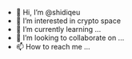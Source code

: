 - 👋 Hi, I’m @shidiqeu    
- 👀 I’m interested in crypto space  
- 🌱 I’m currently learning ...  
- 💞️ I’m looking to collaborate on ...  
- 📫 How to reach me ... 

<!---
shidiqeu/shidiqeu is a ✨ special ✨ repository because its `README.md` (this file) appears on your GitHub profile.
You can click the Preview link to take a look at your changes.
--->
 
